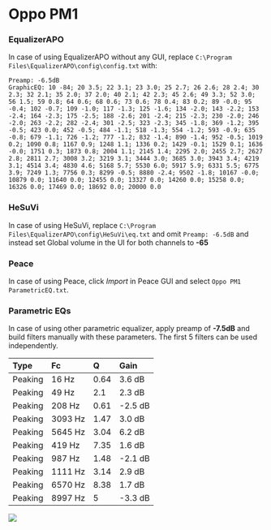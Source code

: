 # Oppo PM1

### EqualizerAPO
In case of using EqualizerAPO without any GUI, replace `C:\Program Files\EqualizerAPO\config\config.txt`
with:
```
Preamp: -6.5dB
GraphicEQ: 10 -84; 20 3.5; 22 3.1; 23 3.0; 25 2.7; 26 2.6; 28 2.4; 30 2.3; 32 2.1; 35 2.0; 37 2.0; 40 2.1; 42 2.3; 45 2.6; 49 3.3; 52 3.0; 56 1.5; 59 0.8; 64 0.6; 68 0.6; 73 0.6; 78 0.4; 83 0.2; 89 -0.0; 95 -0.4; 102 -0.7; 109 -1.0; 117 -1.3; 125 -1.6; 134 -2.0; 143 -2.2; 153 -2.4; 164 -2.3; 175 -2.5; 188 -2.6; 201 -2.4; 215 -2.3; 230 -2.0; 246 -2.0; 263 -2.2; 282 -2.4; 301 -2.5; 323 -2.3; 345 -1.8; 369 -1.2; 395 -0.5; 423 0.0; 452 -0.5; 484 -1.1; 518 -1.3; 554 -1.2; 593 -0.9; 635 -0.8; 679 -1.1; 726 -1.2; 777 -1.2; 832 -1.4; 890 -1.4; 952 -0.5; 1019 0.2; 1090 0.8; 1167 0.9; 1248 1.1; 1336 0.2; 1429 -0.1; 1529 0.1; 1636 -0.0; 1751 0.3; 1873 0.8; 2004 1.1; 2145 1.4; 2295 2.0; 2455 2.7; 2627 2.8; 2811 2.7; 3008 3.2; 3219 3.1; 3444 3.0; 3685 3.0; 3943 3.4; 4219 3.1; 4514 3.4; 4830 4.6; 5168 5.7; 5530 6.0; 5917 5.9; 6331 5.5; 6775 3.9; 7249 1.3; 7756 0.3; 8299 -0.5; 8880 -2.4; 9502 -1.8; 10167 -0.0; 10879 0.0; 11640 0.0; 12455 0.0; 13327 0.0; 14260 0.0; 15258 0.0; 16326 0.0; 17469 0.0; 18692 0.0; 20000 0.0
```

### HeSuVi
In case of using HeSuVi, replace `C:\Program Files\EqualizerAPO\config\HeSuVi\eq.txt` and omit `Preamp:
-6.5dB` and instead set Global volume in the UI for both channels to **-65**

### Peace
In case of using Peace, click *Import* in Peace GUI and select `Oppo PM1 ParametricEQ.txt`.

### Parametric EQs
In case of using other parametric equalizer, apply preamp of **-7.5dB** and build filters manually with
these parameters. The first 5 filters can be used independently.

| Type    | Fc      |    Q | Gain    |
|:--------|:--------|:-----|:--------|
| Peaking | 16 Hz   | 0.64 | 3.6 dB  |
| Peaking | 49 Hz   | 2.1  | 2.3 dB  |
| Peaking | 208 Hz  | 0.61 | -2.5 dB |
| Peaking | 3093 Hz | 1.47 | 3.0 dB  |
| Peaking | 5645 Hz | 3.04 | 6.2 dB  |
| Peaking | 419 Hz  | 7.35 | 1.6 dB  |
| Peaking | 987 Hz  | 1.48 | -2.1 dB |
| Peaking | 1111 Hz | 3.14 | 2.9 dB  |
| Peaking | 6570 Hz | 8.38 | 1.7 dB  |
| Peaking | 8997 Hz | 5    | -3.3 dB |

![](https://raw.githubusercontent.com/jaakkopasanen/AutoEq/master/results/headphonecom/sbaf-serious/Oppo%20PM1/Oppo%20PM1.png)